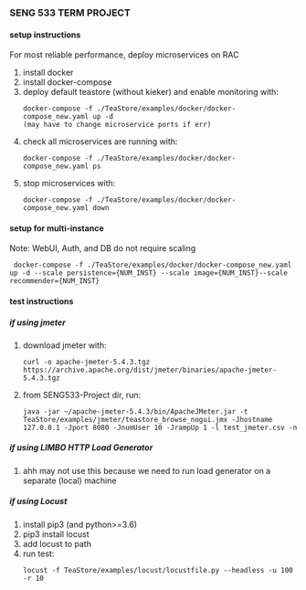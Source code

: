 ### SENG 533 TERM PROJECT

#### setup instructions
For most reliable performance, deploy microservices on RAC

1. install docker
2. install docker-compose
3. deploy default teastore (without kieker) and enable monitoring with:
    ```
    docker-compose -f ./TeaStore/examples/docker/docker-compose_new.yaml up -d
    (may have to change microservice ports if err)
    ```
4. check all microservices are running with:
    ```
    docker-compose -f ./TeaStore/examples/docker/docker-compose_new.yaml ps
    ```
5. stop microservices with:
    ```
    docker-compose -f ./TeaStore/examples/docker/docker-compose_new.yaml down
    ```

#### setup for multi-instance
Note: WebUI, Auth, and DB do not require scaling

 ```
  docker-compose -f ./TeaStore/examples/docker/docker-compose_new.yaml up -d --scale persistence={NUM_INST} --scale image={NUM_INST}--scale recommender={NUM_INST} 

```

#### test instructions
##### if using jmeter

1. download jmeter with:
    ```
    curl -o apache-jmeter-5.4.3.tgz https://archive.apache.org/dist/jmeter/binaries/apache-jmeter-5.4.3.tgz
    ```
2. from SENG533-Project dir, run:
    ```
    java -jar ~/apache-jmeter-5.4.3/bin/ApacheJMeter.jar -t TeaStore/examples/jmeter/teastore_browse_nogui.jmx -Jhostname 127.0.0.1 -Jport 8080 -JnumUser 10 -JrampUp 1 -l test_jmeter.csv -n
    ```

##### if using LIMBO HTTP Load Generator

1. ahh may not use this because we need to run load generator on a separate (local) machine


##### if using Locust
1. install pip3 (and python>=3.6)
2. pip3 install locust
3. add locust to path
4. run test:
    ```
    locust -f TeaStore/examples/locust/locustfile.py --headless -u 100 -r 10
    ```

